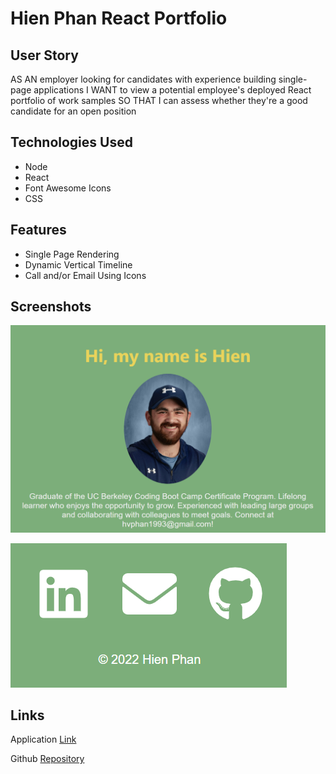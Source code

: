 # Hien Phan React Portfolio

## User Story
AS AN employer looking for candidates with experience building single-page applications
I WANT to view a potential employee's deployed React portfolio of work samples
SO THAT I can assess whether they're a good candidate for an open position

## Technologies Used
- Node
- React
- Font Awesome Icons
- CSS

## Features
- Single Page Rendering
- Dynamic Vertical Timeline
- Call and/or Email Using Icons

## Screenshots

![profile screenshot](client/src/assets/reactPortfolio.png)

![footer](client/src/assets/reactPortfoliofooter.png)

## Links

Application [Link](https://hvphan1993.github.io/HVP-React-Portfolio/)

Github [Repository](https://github.com/hvphan1993/HVP-React-Portfolio.git)

